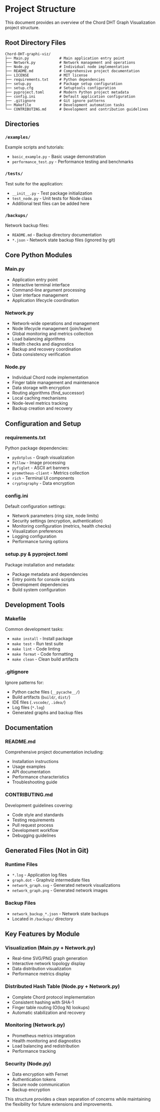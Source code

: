 # Project Structure

This document provides an overview of the Chord DHT Graph Visualization project structure.

## Root Directory Files

```
Chord-DHT-graphi-viz/
├── Main.py              # Main application entry point
├── Network.py           # Network management and operations  
├── Node.py              # Individual node implementation
├── README.md            # Comprehensive project documentation
├── LICENSE              # MIT license
├── requirements.txt     # Python dependencies
├── setup.py             # Package setup configuration
├── setup.cfg            # Setuptools configuration
├── pyproject.toml       # Modern Python project metadata
├── config.ini           # Default application configuration
├── .gitignore           # Git ignore patterns
├── Makefile             # Development automation tasks
└── CONTRIBUTING.md      # Development and contribution guidelines
```

## Directories

### `/examples/`
Example scripts and tutorials:
- `basic_example.py` - Basic usage demonstration
- `performance_test.py` - Performance testing and benchmarks

### `/tests/`
Test suite for the application:
- `__init__.py` - Test package initialization
- `test_node.py` - Unit tests for Node class
- Additional test files can be added here

### `/backups/`
Network backup files:
- `README.md` - Backup directory documentation
- `*.json` - Network state backup files (ignored by git)

## Core Python Modules

### Main.py
- Application entry point
- Interactive terminal interface
- Command-line argument processing
- User interface management
- Application lifecycle coordination

### Network.py
- Network-wide operations and management
- Node lifecycle management (join/leave)
- Global monitoring and metrics collection
- Load balancing algorithms
- Health checks and diagnostics
- Backup and recovery coordination
- Data consistency verification

### Node.py
- Individual Chord node implementation
- Finger table management and maintenance
- Data storage with encryption
- Routing algorithms (find_successor)
- Local caching mechanisms
- Node-level metrics tracking
- Backup creation and recovery

## Configuration and Setup

### requirements.txt
Python package dependencies:
- `pydotplus` - Graph visualization
- `Pillow` - Image processing
- `pyfiglet` - ASCII art banners
- `prometheus-client` - Metrics collection
- `rich` - Terminal UI components
- `cryptography` - Data encryption

### config.ini
Default configuration settings:
- Network parameters (ring size, node limits)
- Security settings (encryption, authentication)
- Monitoring configuration (metrics, health checks)
- Visualization preferences
- Logging configuration
- Performance tuning options

### setup.py & pyproject.toml
Package installation and metadata:
- Package metadata and dependencies
- Entry points for console scripts
- Development dependencies
- Build system configuration

## Development Tools

### Makefile
Common development tasks:
- `make install` - Install package
- `make test` - Run test suite
- `make lint` - Code linting
- `make format` - Code formatting
- `make clean` - Clean build artifacts

### .gitignore
Ignore patterns for:
- Python cache files (`__pycache__/`)
- Build artifacts (`build/`, `dist/`)
- IDE files (`.vscode/`, `.idea/`)
- Log files (`*.log`)
- Generated graphs and backup files

## Documentation

### README.md
Comprehensive project documentation including:
- Installation instructions
- Usage examples
- API documentation
- Performance characteristics
- Troubleshooting guide

### CONTRIBUTING.md
Development guidelines covering:
- Code style and standards
- Testing requirements
- Pull request process
- Development workflow
- Debugging guidelines

## Generated Files (Not in Git)

### Runtime Files
- `*.log` - Application log files
- `graph.dot` - Graphviz intermediate files
- `network_graph.svg` - Generated network visualizations
- `network_graph.png` - Generated network images

### Backup Files
- `network_backup_*.json` - Network state backups
- Located in `/backups/` directory

## Key Features by Module

### Visualization (Main.py + Network.py)
- Real-time SVG/PNG graph generation
- Interactive network topology display
- Data distribution visualization
- Performance metrics display

### Distributed Hash Table (Node.py + Network.py)
- Complete Chord protocol implementation
- Consistent hashing with SHA-1
- Finger table routing (O(log N) lookups)
- Automatic stabilization and recovery

### Monitoring (Network.py)
- Prometheus metrics integration
- Health monitoring and diagnostics
- Load balancing and redistribution
- Performance tracking

### Security (Node.py)
- Data encryption with Fernet
- Authentication tokens
- Secure node communication
- Backup encryption

This structure provides a clean separation of concerns while maintaining the flexibility for future extensions and improvements.